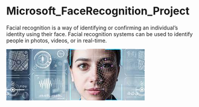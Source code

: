 # **Microsoft_FaceRecognition_Project**
Facial recognition is a way of identifying or confirming an individual’s identity using their face. Facial recognition systems can be used to identify people in photos, videos, or in real-time.



![](download.jpg)

